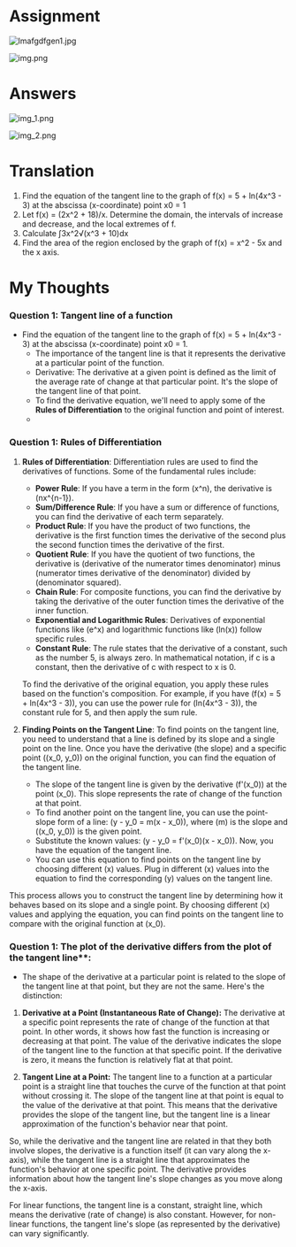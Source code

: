 # Assignment 

![Imafgdfgen1.jpg](Imafgdfgen1.jpg)

![img.png](img.png)

# Answers

![img_1.png](img_1.png)

![img_2.png](img_2.png)

# Translation

1. Find the equation of the tangent line to the graph of f(x) = 5 + ln(4x^3 - 3) at the abscissa (x-coordinate) point x0 = 1
2. Let f(x) = (2x^2 + 18)/x. Determine the domain, the intervals of increase and decrease, and the local extremes of f.
3. Calculate ∫3x^2√(x^3 + 10)dx
4. Find the area of the region enclosed by the graph of f(x) = x^2 - 5x and the x axis.

# My Thoughts

### Question 1: Tangent line of a function

- Find the equation of the tangent line to the graph of f(x) = 5 + ln(4x^3 - 3) at the abscissa (x-coordinate) point x0 = 1.
  - The importance of the tangent line is that it represents the derivative at a particular point of the function.
  - Derivative: The derivative at a given point is defined as the limit of the average rate of change at that particular point. It's the slope of the tangent line of that point.
  - To find the derivative equation, we'll need to apply some of the **Rules of Differentiation** to the original function and point of interest.
  - 

### Question 1: Rules of Differentiation

1. **Rules of Differentiation**:
   Differentiation rules are used to find the derivatives of functions. Some of the fundamental rules include:
   - **Power Rule**: If you have a term in the form (x^n), the derivative is (nx^{n-1}).
   - **Sum/Difference Rule**: If you have a sum or difference of functions, you can find the derivative of each term separately.
   - **Product Rule**: If you have the product of two functions, the derivative is the first function times the derivative of the second plus the second function times the derivative of the first.
   - **Quotient Rule**: If you have the quotient of two functions, the derivative is (derivative of the numerator times denominator) minus (numerator times derivative of the denominator) divided by (denominator squared).
   - **Chain Rule**: For composite functions, you can find the derivative by taking the derivative of the outer function times the derivative of the inner function.
   - **Exponential and Logarithmic Rules**: Derivatives of exponential functions like (e^x) and logarithmic functions like (ln(x)) follow specific rules.
   - **Constant Rule**: The rule states that the derivative of a constant, such as the number 5, is always zero. In mathematical notation, if c is a constant, then the derivative of c with respect to x is 0.
   
   To find the derivative of the original equation, you apply these rules based on the function's composition. For example, if you have (f(x) = 5 + ln(4x^3 - 3)), you can use the power rule for (ln(4x^3 - 3)), the constant rule for 5, and then apply the sum rule.

2. **Finding Points on the Tangent Line**:
   To find points on the tangent line, you need to understand that a line is defined by its slope and a single point on the line. Once you have the derivative (the slope) and a specific point ((x_0, y_0)) on the original function, you can find the equation of the tangent line.

   - The slope of the tangent line is given by the derivative (f'(x_0)) at the point (x_0). This slope represents the rate of change of the function at that point.
   - To find another point on the tangent line, you can use the point-slope form of a line: (y - y_0 = m(x - x_0)), where (m) is the slope and ((x_0, y_0)) is the given point.
   - Substitute the known values: (y - y_0 = f'(x_0)(x - x_0)). Now, you have the equation of the tangent line.
   - You can use this equation to find points on the tangent line by choosing different (x) values. Plug in different (x) values into the equation to find the corresponding (y) values on the tangent line.

This process allows you to construct the tangent line by determining how it behaves based on its slope and a single point. By choosing different (x) values and applying the equation, you can find points on the tangent line to compare with the original function at (x_0).

### Question 1: The plot of the derivative differs from the plot of the tangent line**:
- The shape of the derivative at a particular point is related to the slope of the tangent line at that point, but they are not the same. Here's the distinction:

1. **Derivative at a Point (Instantaneous Rate of Change):** The derivative at a specific point represents the rate of change of the function at that point. In other words, it shows how fast the function is increasing or decreasing at that point. The value of the derivative indicates the slope of the tangent line to the function at that specific point. If the derivative is zero, it means the function is relatively flat at that point.

2. **Tangent Line at a Point:** The tangent line to a function at a particular point is a straight line that touches the curve of the function at that point without crossing it. The slope of the tangent line at that point is equal to the value of the derivative at that point. This means that the derivative provides the slope of the tangent line, but the tangent line is a linear approximation of the function's behavior near that point.

So, while the derivative and the tangent line are related in that they both involve slopes, the derivative is a function itself (it can vary along the x-axis), while the tangent line is a straight line that approximates the function's behavior at one specific point. The derivative provides information about how the tangent line's slope changes as you move along the x-axis.

For linear functions, the tangent line is a constant, straight line, which means the derivative (rate of change) is also constant. However, for non-linear functions, the tangent line's slope (as represented by the derivative) can vary significantly.